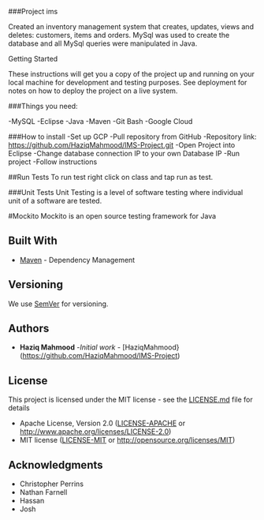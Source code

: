 ###Project ims

Created an inventory management system that creates, updates, views and deletes: customers, items and orders. MySql was used to create the database and all MySql queries were manipulated in Java. 

Getting Started

These instructions will get you a copy of the project up and running on your local machine for development and testing purposes. See deployment for notes on how to deploy the project on a live system.

###Things you need:

-MySQL
-Eclipse
-Java
-Maven
-Git Bash
-Google Cloud

###How to install
-Set up GCP
-Pull repository from GitHub
-Repository link: https://github.com/HaziqMahmood/IMS-Project.git
-Open Project into Eclipse
-Change database connection IP to your own Database IP
-Run project
-Follow instructions

##Run Tests
To run test right click on class and tap run as test.

###Unit Tests
Unit Testing is a level of software testing where individual unit of a software are tested.

#Mockito
Mockito is an open source testing framework for Java 

## Built With
* [Maven](https://maven.apache.org/) - Dependency Management
## Versioning
We use [SemVer](http://semver.org/) for versioning.
## Authors

* **Haziq Mahmood** -*Initial work* - [HaziqMahmood}(https://github.com/HaziqMahmood/IMS-Project)
## License
This project is licensed under the MIT license - see the [LICENSE.md](LICENSE.md) file for details
 * Apache License, Version 2.0
   ([LICENSE-APACHE](LICENSE-APACHE) or http://www.apache.org/licenses/LICENSE-2.0)
 * MIT license
   ([LICENSE-MIT](LICENSE-MIT) or http://opensource.org/licenses/MIT)
## Acknowledgments
* Christopher Perrins
* Nathan Farnell
* Hassan
* Josh
